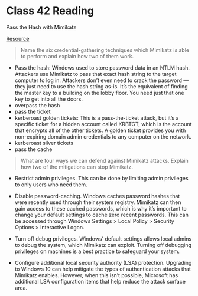 # Class 42 Reading

Pass the Hash with Mimikatz

[Resource](https://www.varonis.com/blog/what-is-mimikatz)

> Name the six credential-gathering techniques which Mimikatz is able to perform and explain how two of them work.
   - Pass the hash: Windows used to store password data in an NTLM hash. Attackers use Mimikatz to pass that exact hash string to the target computer to log in. Attackers don’t even need to crack the password — they just need to use the hash string as-is. It’s the equivalent of finding the master key to a building on the lobby floor. You need just that one key to get into all the doors.
   - overpass the hash
   - pass the ticket
   - kerberoast golden tickets: This is a pass-the-ticket attack, but it’s a specific ticket for a hidden account called KRBTGT, which is the account that encrypts all of the other tickets. A golden ticket provides you with non-expiring domain admin credentials to any computer on the network.
   - kerberoast silver tickets
   - pass the cache

> What are four ways we can defend against Mimikatz attacks. Explain how two of the mitigations can stop Mimikatz.
   - Restrict admin privileges. This can be done by limiting admin privileges to only users who need them.

   - Disable password-caching. Windows caches password hashes that were recently used through their system registry. Mimikatz can then gain access to these cached passwords, which is why it’s important to change your default settings to cache zero recent passwords. This can be accessed through Windows Settings > Local Policy > Security Options > Interactive Logon.  

   - Turn off debug privileges. Windows’ default settings allows local admins to debug the system, which Mimikatz can exploit. Turning off debugging privileges on machines is a best practice to safeguard your system.  

   - Configure additional local security authority (LSA) protection. Upgrading to Windows 10 can help mitigate the types of authentication attacks that Mimikatz enables. However, when this isn’t possible, Microsoft has additional LSA configuration items that help reduce the attack surface area. 
